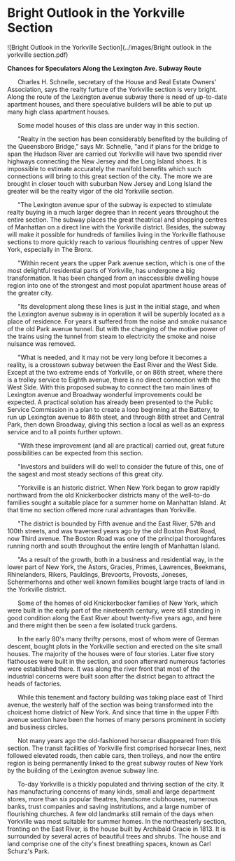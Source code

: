 Bright Outlook in the Yorkville Section
===

![Bright Outlook in the Yorkville Section](../images/Bright outlook in the yorkville section.pdf)

**Chances for Speculators Along the Lexington Ave. Subway Route**

&nbsp;&nbsp;&nbsp;&nbsp;&nbsp; Charles H. Schnelle, secretary of the House and Real Estate Owners' Association, says the realty furture of the Yorkville section is very bright. Along the route of the Lexington avenue subway there is need of up-to-date apartment houses, and there speculative builders will be able to put up many high class apartment houses. 

&nbsp;&nbsp;&nbsp;&nbsp;&nbsp; Some model houses of this class are under way in this section.

&nbsp;&nbsp;&nbsp;&nbsp;&nbsp; "Realty in the section has been considerably benefited by the building of the Queensboro Bridge," says Mr. Schnelle, "and if plans for the bridge to span the Hudson River are carried out Yorkville will have two spendid river highways connecting the New Jersey and the Long Island shoes. It is impossible to estimate accurately the manifold benefits which such connections will bring to this great section of the city. The more we are brought in closer touch with suburban New Jersey and Long Island the greater will be the realty vigor of the old Yorkville section.

&nbsp;&nbsp;&nbsp;&nbsp;&nbsp; "The Lexington avenue spur of the subway is expected to stimulate realty buying in a much larger degree than in recent years throughout the entire section. The subway places the great theatrical and shopping centres of Manhattan on a direct line with the Yorkville district. Besides, the subway will make it possible for hundreds of families living in the Yorkville flathouse sections to more quickly reach to various flourishing centres of upper New York, especially in The Bronx.

&nbsp;&nbsp;&nbsp;&nbsp;&nbsp; "Within recent years the upper Park avenue section, which is one of the most delightful residential parts of Yorkville, has undergone a big transformation. It has been changed from an inaccessible dwelling house region into one of the strongest and most populat apartment house areas of the greater city.

&nbsp;&nbsp;&nbsp;&nbsp;&nbsp; "Its development along these lines is just in the initial stage, and when the Lexington avenue subway is in operation it will be superbly located as a place of residence. For years it suffered from the noise and smoke nuisance of the old Park avenue tunnel. But with the changing of the motive power of the trains using the tunnel from steam to electricity the smoke and noise nuisance was removed.

&nbsp;&nbsp;&nbsp;&nbsp;&nbsp; "What is needed, and it may not be very long before it becomes a reality, is a crosstown subway between the East River and the West Side. Except at the two extreme ends of Yorkville, or on 86th street, where there is a trolley service to Eighth avenue, there is no direct connection with the West Side. With this proposed subway to connect the two main lines of Lexington avenue and Broadway wonderful improvements could be expected. A practical solution has already been presented to the Public Service Commission in a plan to create a loop beginning at the Battery, to run up Lexington avenue to 86th steet, and through 86th street and Central Park, then down Broadway, giving this section a local as well as an express service and to all points further uptown.

&nbsp;&nbsp;&nbsp;&nbsp;&nbsp; "With these improvement (and all are practical) carried out, great future possibilities can be expected from this section.

&nbsp;&nbsp;&nbsp;&nbsp;&nbsp; "Investors and builders will do well to consider the future of this, one of the sagest and most steady sections of this great city.

&nbsp;&nbsp;&nbsp;&nbsp;&nbsp; "Yorkville is an historic district. When New York began to grow rapidly northward from the old Knickerbocker districts many of the well-to-do families sought a suitable place for a summer home on Manhattan Island. At that time no section offered more rural advantages than Yorkville.

&nbsp;&nbsp;&nbsp;&nbsp;&nbsp; "The district is bounded by Fifth avenue and the East River, 57th and 100th streets, and was traversed years ago by the old Boston Post Road, now Third avenue. The Boston Road was one of the principal thoroughfares running north and south throughout the entire length of Manhattan Island.

&nbsp;&nbsp;&nbsp;&nbsp;&nbsp; "As a result of the growth, both in a business and residential way, in the lower part of New York, the Astors, Gracies, Primes, Lawrences, Beekmans, Rhinelanders, Rikers, Pauldings, Brevoorts, Provosts, Joneses, Schermerhorns and other well known families bought large tracts of land in the Yorkville district.

&nbsp;&nbsp;&nbsp;&nbsp;&nbsp; Some of the homes of old Knickerbocker families of New York, which were built in the early part of the nineteenth century, were still standing in good condition along the East River about twenty-five years ago, and here and there might then be seen a few isolated truck gardens.

&nbsp;&nbsp;&nbsp;&nbsp;&nbsp; In the early 80's many thrifty persons, most of whom were of German descent, bought plots in the Yorkville section and erected on the site small houses. The majority of the houses were of four stories. Later five story flathouses were built in the section, and soon afterward numerous factories were established there. It was along the river front that most of the industrial concerns were built soon after the district began to attract the heads of factories. 

&nbsp;&nbsp;&nbsp;&nbsp;&nbsp; While this tenement and factory building was taking place east of Third avenue, the westerly half of the section was being transformed into the choicest home district of New York. And since that time in the upper Fifth avenue section have been the homes of many persons prominent in society and business circles.

&nbsp;&nbsp;&nbsp;&nbsp;&nbsp; Not many years ago the old-fashioned horsecar disappeared from this section. The transit facilities of Yorkville first comprised horsecar lines, next followed elevated roads, then cable cars, then trolleys, and now the entire region is being permanently linked to the great subway routes of New York by the building of the Lexington avenue subway line.

&nbsp;&nbsp;&nbsp;&nbsp;&nbsp;  To-day Yorkville is a thickly populated and thriving section of the city. It has manufacturing concerns of many kinds, small and large department stores, more than six popular theatres, handsome clubhouses, numerous banks, trust companies and saving instritutions, and a large number of flourishing churches. A few old landmarks still remain of the days when Yorkville was most suitable for summer homes. In the northeasterly section, fronting on the East River, is the house built by Archibald Gracie in 1813. It is surrounded by several acres of beautiful trees and shrubs. The house and land comprise one of the city's finest breathing spaces, known as Carl Schurz's Park.
